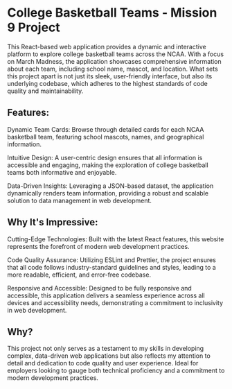 # College Basketball Teams - Mission 9 Project
This React-based web application provides a dynamic and interactive platform to explore college basketball teams across the NCAA. With a focus on March Madness, the application showcases comprehensive information about each team, including school name, mascot, and location. What sets this project apart is not just its sleek, user-friendly interface, but also its underlying codebase, which adheres to the highest standards of code quality and maintainability.

## Features:
Dynamic Team Cards: Browse through detailed cards for each NCAA basketball team, featuring school mascots, names, and geographical information.

Intuitive Design: A user-centric design ensures that all information is accessible and engaging, making the exploration of college basketball teams both informative and enjoyable.

Data-Driven Insights: Leveraging a JSON-based dataset, the application dynamically renders team information, providing a robust and scalable solution to data management in web development.

## Why It's Impressive:
Cutting-Edge Technologies: Built with the latest React features, this website represents the forefront of modern web development practices.

Code Quality Assurance: Utilizing ESLint and Prettier, the project ensures that all code follows industry-standard guidelines and styles, leading to a more readable, efficient, and error-free codebase.

Responsive and Accessible: Designed to be fully responsive and accessible, this application delivers a seamless experience across all devices and accessibility needs, demonstrating a commitment to inclusivity in web development.

## Why?
This project not only serves as a testament to my skills in developing complex, data-driven web applications but also reflects my attention to detail and dedication to code quality and user experience. Ideal for employers looking to gauge both technical proficiency and a commitment to modern development practices.

